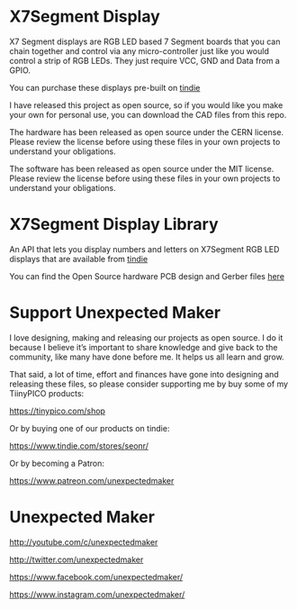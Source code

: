 # X7Segment Display
X7 Segment displays are RGB LED based 7 Segment boards that you can chain together and control via any micro-controller just like you would control a strip of RGB LEDs. They just require VCC, GND and Data from a GPIO.

You can purchase these displays pre-built on [tindie](https://www.tindie.com/products/16900/)

I have released this project as open source, so if you would like you make your own for personal use, you can download the CAD files from this repo.

The hardware has been released as open source under the CERN license. Please review the license before using these files in your own projects to understand your obligations.

The software has been released as open source under the MIT license. Please review the license before using these files in your own projects to understand your obligations.

# X7Segment Display Library
An API that lets you display numbers and letters on X7Segment RGB LED displays that are available from [tindie](https://www.tindie.com/products/16900/)

You can find the Open Source hardware PCB design and Gerber files [here](https://github.com/UnexpectedMaker/X7Segment/CAD)

# Support Unexpected Maker

I love designing, making and releasing our projects as open source. I do it because I believe it’s important to share knowledge and give back to the community, like many have done before me. It helps us all learn and grow.

That said, a lot of time, effort and finances have gone into designing and releasing these files, so please consider supporting me by buy some of my TiinyPICO products:

https://tinypico.com/shop

Or by buying one of our products on tindie:

https://www.tindie.com/stores/seonr/

Or by becoming a Patron:

https://www.patreon.com/unexpectedmaker


# Unexpected Maker
http://youtube.com/c/unexpectedmaker

http://twitter.com/unexpectedmaker

https://www.facebook.com/unexpectedmaker/

https://www.instagram.com/unexpectedmaker/
